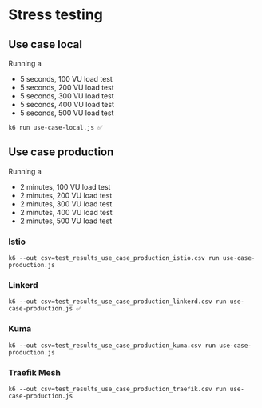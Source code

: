 # Stress testing

## Use case local
Running a 
- 5 seconds, 100 VU load test
- 5 seconds, 200 VU load test
- 5 seconds, 300 VU load test
- 5 seconds, 400 VU load test
- 5 seconds, 500 VU load test

```
k6 run use-case-local.js ✅
```

## Use case production

Running a 
- 2 minutes, 100 VU load test
- 2 minutes, 200 VU load test
- 2 minutes, 300 VU load test
- 2 minutes, 400 VU load test
- 2 minutes, 500 VU load test

### Istio
```
k6 --out csv=test_results_use_case_production_istio.csv run use-case-production.js 
```
### Linkerd
```
k6 --out csv=test_results_use_case_production_linkerd.csv run use-case-production.js ✅
```
### Kuma
```
k6 --out csv=test_results_use_case_production_kuma.csv run use-case-production.js
```
### Traefik Mesh
```
k6 --out csv=test_results_use_case_production_traefik.csv run use-case-production.js
```